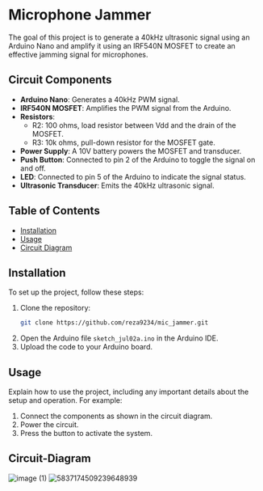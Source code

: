 # Microphone Jammer

The goal of this project is to generate a 40kHz ultrasonic signal using an Arduino Nano and amplify it using an IRF540N MOSFET to create an effective jamming signal for microphones.

## Circuit Components

- **Arduino Nano**: Generates a 40kHz PWM signal.
- **IRF540N MOSFET**: Amplifies the PWM signal from the Arduino.
- **Resistors**:
  - R2: 100 ohms, load resistor between Vdd and the drain of the MOSFET.
  - R3: 10k ohms, pull-down resistor for the MOSFET gate.
- **Power Supply**: A 10V battery powers the MOSFET and transducer.
- **Push Button**: Connected to pin 2 of the Arduino to toggle the signal on and off.
- **LED**: Connected to pin 5 of the Arduino to indicate the signal status.
- **Ultrasonic Transducer**: Emits the 40kHz ultrasonic signal.

## Table of Contents

- [Installation](#installation)
- [Usage](#usage)
- [Circuit Diagram](#circuit-diagram)

## Installation

To set up the project, follow these steps:

1. Clone the repository:
   ```sh
   git clone https://github.com/reza9234/mic_jammer.git
2. Open the Arduino file `sketch_jul02a.ino` in the Arduino IDE.
3. Upload the code to your Arduino board.

## Usage

Explain how to use the project, including any important details about the setup and operation. For example:

1. Connect the components as shown in the circuit diagram.
2. Power the circuit.
3. Press the button to activate the system.

## Circuit-Diagram
![image (1)](https://github.com/user-attachments/assets/b20e98ac-0f1a-404d-8ab4-a70b29d8586a)
![5837174509239648939](https://github.com/user-attachments/assets/2e78dfd2-679c-4cc2-80d4-d00586e39de1)

